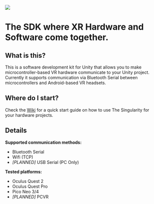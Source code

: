 ![](https://media.discordapp.net/attachments/899720377230577684/1060691817525432330/TheSingularity.png)  

# The SDK where XR Hardware and Software come together.  

## What is this?
This is a software development kit for Unity that allows you to make microcontroller-based VR hardware communicate to your Unity project. Currently it supports communication via Bluetooth Serial between microcontrollers and Android-based VR headsets.

## Where do I start?
Check the [Wiki](https://github.com/VRatMIT/TheSingularity-Unity/wiki) for a quick start guide on how to use The Singularity for your hardware projects.

## Details

**Supported communication methods:**
* Bluetooth Serial
* Wifi (TCP)
* *[PLANNED]* USB Serial (PC Only)

**Tested platforms:**
* Oculus Quest 2
* Oculus Quest Pro
* Pico Neo 3/4
* *[PLANNED]* PCVR
